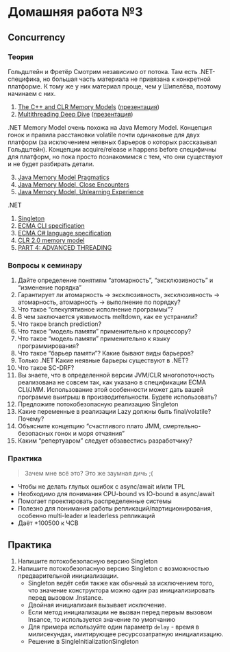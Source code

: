 # Домашняя работа №3

## Concurrency
### Теория
Гольдштейн и Фретёр
Смотрим независимо от потока. Там есть .NET-специфика, но большая часть материала не привязана к
конкретной платформе. К тому же у них материал проще, чем у Шипелёва, поэтому начинаем с них. 
 1. [The C++ and CLR Memory Models](https://habr.com/ru/company/jugru/blog/541362/) ([презентация](https://2016.dotnext-piter.ru/talks/goldshtein2/))
 2. [Multithreading Deep Dive](https://habr.com/ru/company/jugru/blog/543380/) ([презентация](https://2016.dotnext-moscow.ru/talks/multithreading-deep-dive/))

.NET Memory Model очень похожа на Java Memory Model. Концепция гонок и 
правила расстановки volatile почти одинаковые для двух платформ 
(за исключением неявных барьеров о которых рассказывал Гольдштейн). 
Концепции acquire/release и happens before специфичны для платформ, но пока просто 
познакомимся с тем, что они существуют и не будет разбирать детали.

 3. [Java Memory Model Pragmatics](https://shipilev.net/#jmm)
 4. [Java Memory Model, Close Encounters](https://shipilev.net/#jmm-close-encounters)
 5. [Java Memory Model, Unlearning Experience](https://shipilev.net/#jmm-unlearning-experience)

.NET

 1. [Singleton](https://csharpindepth.com/articles/singleton)
 2. [ECMA CLI specification](https://www.ecma-international.org/wp-content/uploads/ECMA-335_5th_edition_december_2010.pdf)
 3. [ECMA C# language specification](https://www.ecma-international.org/publications-and-standards/standards/ecma-334/)
 4. [CLR 2.0 memory model](http://joeduffyblog.com/2007/11/10/clr-20-memory-model/)
 5. [PART 4: ADVANCED THREADING](https://www.albahari.com/threading/part4.aspx)

### Вопросы к семинару
1. Дайте определение понятиям “атомарность”, “эксклюзивность” и “изменение порядка”
2. Гарантирует ли атомарность -&gt; эксклюзивность, эксклюзивность -&gt; атомарность, атомарность -&gt;
выполнение по порядку?
3. Что такое “спекулятивное исполнение программы”?
4. В чем заключается уязвимость meltdown, как ее устранили?
5. Что такое branch prediction?
6. Что такое “модель памяти” применительно к процессору?
7. Что такое “модель памяти” применительно к языку программирования?
8. Что такое “барьер памяти”? Какие бывают виды барьеров?
9. Только .NET Какие неявные барьеры существуют в .NET?
10. Что такое SC-DRF?
11. Вы знаете, что в определенной версии JVM/CLR многопоточность реализована не совсем так, как указано в спецификации ECMA CLI/JMM. Использование этой особенности может дать вашей программе выигрыш в производительности. Будете использовать?
12. Предложите потокобезопасную реализацию Singleton
13. Какие переменные в реализации Lazy должны быть final/volatile? Почему?
14. Объясните концепцию “счастливого плато JMM, смертельно-безопасных гонок и моря отчаяния”
15. Каким “репертуаром” следует обзавестись разработчику?

### Практика
> Зачем мне всё это? Это же заумная дичь ;(
- Чтобы не делать глупых ошибок с async/await и/или TPL
- Необходимо для понимания CPU-bound vs IO-bound в async/await
- Помогает проектировать распределенные системы
- Полезно для понимания работы репликаций/партиционирования, особенно multi-leader и leaderless репликаций
- Даёт +100500 к ЧСВ

## Практика
1. Напишите потокобезопасную версию Singleton
2. Напишите потокобезопасную версию Singleton с возможностью предварительной инициализации.
    - Singleton ведёт себя также как обычный за исключением того, что значение конструктора
    можно _один_ раз инициализировать перед вызовом .Instance.
    - Двойная инициализаия вызывает исключение.
    - Если метод инициализации не вызван перед первым вызовом Insance, то используется 
    значение по умолчанию
    - Для примера используйте один параметр ```delay``` - время в милисекундах, имитирующее
    ресурсозатратную инициализацию. 
    - Решение в SingleInitializationSingleton
